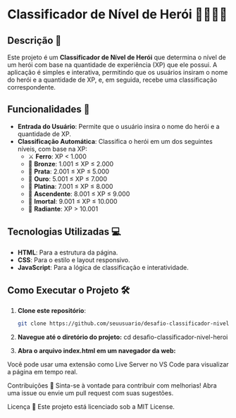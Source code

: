 # Classificador de Nível de Herói 🦸‍♂️🦸‍♀️

## Descrição 📜

Este projeto é um **Classificador de Nível de Herói** que determina o nível de um herói com base na quantidade de experiência (XP) que ele possui. A aplicação é simples e interativa, permitindo que os usuários insiram o nome do herói e a quantidade de XP, e, em seguida, recebe uma classificação correspondente.

## Funcionalidades 🚀

- **Entrada do Usuário**: Permite que o usuário insira o nome do herói e a quantidade de XP.
- **Classificação Automática**: Classifica o herói em um dos seguintes níveis, com base na XP:
  - ⚔️ **Ferro**: XP < 1.000
  - 🥉 **Bronze**: 1.001 ≤ XP ≤ 2.000
  - 🥈 **Prata**: 2.001 ≤ XP ≤ 5.000
  - 🥇 **Ouro**: 5.001 ≤ XP ≤ 7.000
  - 💎 **Platina**: 7.001 ≤ XP ≤ 8.000
  - 🌟 **Ascendente**: 8.001 ≤ XP ≤ 9.000
  - 👑 **Imortal**: 9.001 ≤ XP ≤ 10.000
  - 🌈 **Radiante**: XP > 10.001

## Tecnologias Utilizadas 💻

- **HTML**: Para a estrutura da página.
- **CSS**: Para o estilo e layout responsivo.
- **JavaScript**: Para a lógica de classificação e interatividade.

## Como Executar o Projeto 🛠️

1. **Clone este repositório**:
   ```bash
   git clone https://github.com/seuusuario/desafio-classificador-nivel-heroi.git
2. **Navegue até o diretório do projeto:**
   cd desafio-classificador-nivel-heroi

3. **Abra o arquivo index.html em um navegador da web:**

Você pode usar uma extensão como Live Server no VS Code para visualizar a página em tempo real.

Contribuições 🤝
Sinta-se à vontade para contribuir com melhorias! Abra uma issue ou envie um pull request com suas sugestões.

Licença 📄
Este projeto está licenciado sob a MIT License.

